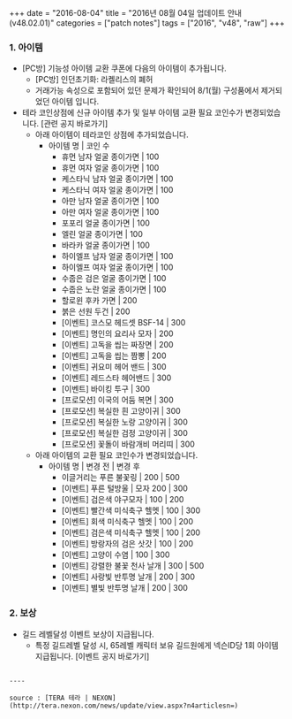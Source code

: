 +++
date = "2016-08-04"
title = "2016년 08월 04일 업데이트 안내 (v48.02.01)"
categories = ["patch notes"]
tags = ["2016", "v48", "raw"]
+++

### 1. 아이템
- [PC방] 기능성 아이템 교환 쿠폰에 다음의 아이템이 추가됩니다.
  - [PC방] 인던초기화: 라켈리스의 폐허 
  - 거래가능 속성으로 포함되어 있던 문제가 확인되어 8/1(월) 구성품에서 제거되었던 아이템 입니다.
- 테라 코인상점에 신규 아이템 추가 및 일부 아이템 교환 필요 코인수가 변경되었습니다. [관련 공지 바로가기] 
  - 아래 아이템이 테라코인 상점에 추가되었습니다.
    - 아이템 명 | 코인 수
      - 휴먼 남자 얼굴 종이가면 | 100
      - 휴먼 여자 얼굴 종이가면 | 100
      - 케스타닉 남자 얼굴 종이가면 | 100
      - 케스타닉 여자 얼굴 종이가면 | 100
      - 아만 남자 얼굴 종이가면 | 100
      - 아만 여자 얼굴 종이가면 | 100
      - 포포리 얼굴 종이가면 | 100
      - 엘린 얼굴 종이가면 | 100
      - 바라카 얼굴 종이가면 | 100
      - 하이엘프 남자 얼굴 종이가면 | 100
      - 하이엘프 여자 얼굴 종이가면 | 100
      - 수줍은 검은 얼굴 종이가면 | 100
      - 수줍은 노란 얼굴 종이가면 | 100
      - 할로윈 후카 가면 | 200
      - 붉은 선원 두건 | 200
      - [이벤트] 코스모 헤드셋 BSF-14 | 300
      - [이벤트] 명인의 요리사 모자 | 200
      - [이벤트] 고독을 씹는 짜장면 | 200
      - [이벤트] 고독을 씹는 짬뽕 | 200
      - [이벤트] 귀요미 헤어 밴드 | 300
      - [이벤트] 레드스타 헤어밴드 | 300
      - [이벤트] 바이킹 투구 | 300
      - [프로모션] 이국의 어둠 복면 | 300
      - [프로모션] 복실한 흰 고양이귀 | 300
      - [프로모션] 복실한 노랑 고양이귀 | 300
      - [프로모션] 복실한 검정 고양이귀 | 300
      - [프로모션] 꽃돌이 바람개비 머리띠 | 300
  - 아래 아이템의 교환 필요 코인수가 변경되었습니다.
    - 아이템 명 | 변경 전 | 변경 후
      - 이글거리는 푸른 불꽃링 | 200 | 500
      - [이벤트] 푸른 털방울 | 모자 200 | 300
      - [이벤트] 검은색 야구모자 | 100 | 200
      - [이벤트] 빨간색 미식축구 헬멧 | 100 | 300
      - [이벤트] 회색 미식축구 헬멧 | 100 | 200
      - [이벤트] 검은색 미식축구 헬멧 | 100 | 200
      - [이벤트] 방랑자의 검은 삿갓 | 100 | 200
      - [이벤트] 고양이 수염 | 100 | 300
      - [이벤트] 강렬한 불꽃 천사 날개 | 300 | 500
      - [이벤트] 사랑빛 반투명 날개 | 200 | 300
      - [이벤트] 별빛 반투명 날개 | 200 | 300

### 2. 보상
- 길드 레벨달성 이벤트 보상이 지급됩니다.
  - 특정 길드레벨 달성 시, 65레벨 캐릭터 보유 길드원에게 넥슨ID당 1회 아이템 지급됩니다. [이벤트 공지 바로가기] 
```

----

source : [TERA 테라 | NEXON](http://tera.nexon.com/news/update/view.aspx?n4articlesn=)
